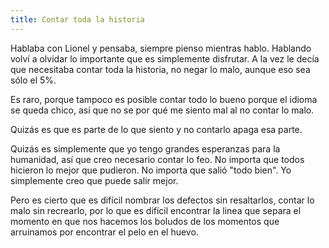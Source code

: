 ```yaml
---
title: Contar toda la historia
---
```


Hablaba con Lionel y pensaba, siempre pienso mientras hablo. Hablando volví a
olvidar lo importante que es simplemente disfrutar. A la vez le decía que
necesitaba contar toda la historia, no negar lo malo, aunque eso sea sólo el
5%.

Es raro, porque tampoco es posible contar todo lo bueno porque el idioma se
queda chico, así que no se por qué me siento mal al no contar lo malo.

Quizás es que es parte de lo que siento y no contarlo apaga esa parte.

Quizás es simplemente que yo tengo grandes esperanzas para la humanidad, así
que creo necesario contar lo feo. No importa que todos hicieron lo mejor que
pudieron. No importa que salió "todo bien". Yo simplemente creo que puede salir
mejor.

Pero es cierto que es difícil nombrar los defectos sin resaltarlos, contar lo
malo sin recrearlo, por lo que es difícil encontrar la linea que separa el
momento en que nos hacemos los boludos de los momentos que arruinamos por
encontrar el pelo en el huevo.
